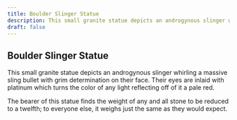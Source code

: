 ```yaml
---
title: Boulder Slinger Statue
description: This small granite statue depicts an androgynous slinger whirling a massive sling bullet with grim determination on their face. Their eyes are inlaid with platinum which turns the color of any ligh...
draft: false
---
```


## Boulder Slinger Statue

This small granite statue depicts an androgynous slinger whirling a massive sling bullet with grim determination on their face. Their eyes are inlaid with platinum which turns the color of any light reflecting off of it a pale red.

The bearer of this statue finds the weight of any and all stone to be reduced to a twelfth; to everyone else, it weighs just the same as they would expect.
